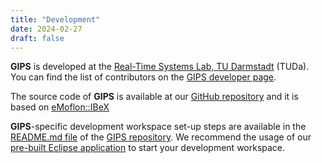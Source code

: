 ```yaml
---
title: "Development"
date: 2024-02-27
draft: false
---
```


**GIPS** is developed at the [Real-Time Systems Lab, TU Darmstadt](https://www.es.tu-darmstadt.de/en/) (TUDa).
You can find the list of contributors on the [GIPS developer page](../dev-team).

The source code of **GIPS** is available at our [GitHub repository](https://github.com/Echtzeitsysteme/gips) and it is based on [eMoflon::IBeX](https://emoflon.org/ibex/)


**GIPS**-specific development workspace set-up steps are available in the [README.md file](https://github.com/Echtzeitsysteme/gips#installation-development) of the [GIPS repository](https://github.com/Echtzeitsysteme/gips).
We recommend the usage of our [pre-built Eclipse application](../download/#pre-built-eclipse-application-gips) to start your development workspace.
